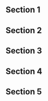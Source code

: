 <script>
  document.title = "Overrides - CP4BA";
</script>
## Section 1


## Section 2


## Section 3


## Section 4


## Section 5
